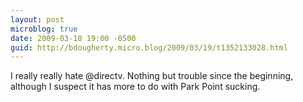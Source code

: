 ```yaml
---
layout: post
microblog: true
date: 2009-03-18 19:00 -0500
guid: http://bdougherty.micro.blog/2009/03/19/t1352133028.html
---
```

I really really hate @directv. Nothing but trouble since the beginning, although I suspect it has more to do with Park Point sucking.
